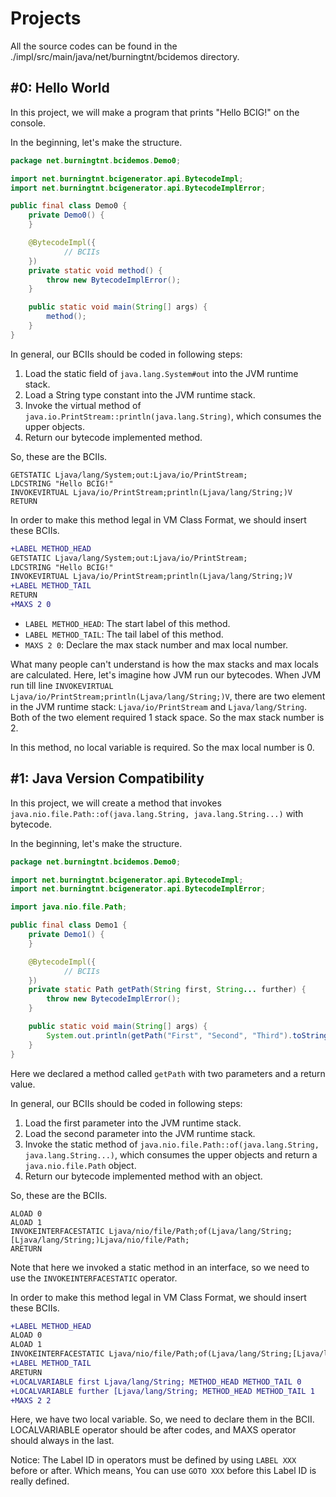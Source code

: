 # Projects
All the source codes can be found in the ./impl/src/main/java/net/burningtnt/bcidemos directory.

## #0: Hello World
In this project, we will make a program that prints "Hello BCIG!" on the console.

In the beginning, let's make the structure.

```java
package net.burningtnt.bcidemos.Demo0;

import net.burningtnt.bcigenerator.api.BytecodeImpl;
import net.burningtnt.bcigenerator.api.BytecodeImplError;

public final class Demo0 {
    private Demo0() {
    }

    @BytecodeImpl({
            // BCIIs
    })
    private static void method() {
        throw new BytecodeImplError();
    }

    public static void main(String[] args) {
        method();
    }
}
```

In general, our BCIIs should be coded in following steps:
1. Load the static field of `java.lang.System#out` into the JVM runtime stack.
2. Load a String type constant into the JVM runtime stack.
3. Invoke the virtual method of `java.io.PrintStream::println(java.lang.String)`, which consumes the upper objects.
4. Return our bytecode implemented method.

So, these are the BCIIs.
```BCII
GETSTATIC Ljava/lang/System;out:Ljava/io/PrintStream;
LDCSTRING "Hello BCIG!"
INVOKEVIRTUAL Ljava/io/PrintStream;println(Ljava/lang/String;)V
RETURN
```

In order to make this method legal in VM Class Format, we should insert these BCIIs.
```diff
+LABEL METHOD_HEAD
GETSTATIC Ljava/lang/System;out:Ljava/io/PrintStream;
LDCSTRING "Hello BCIG!"
INVOKEVIRTUAL Ljava/io/PrintStream;println(Ljava/lang/String;)V
+LABEL METHOD_TAIL
RETURN
+MAXS 2 0 
```
- `LABEL METHOD_HEAD`: The start label of this method.
- `LABEL METHOD_TAIL`: The tail label of this method.
- `MAXS 2 0`: Declare the max stack number and max local number.

What many people can't understand is how the max stacks and max locals are calculated.
Here, let's imagine how JVM run our bytecodes. When JVM run till line `INVOKEVIRTUAL Ljava/io/PrintStream;println(Ljava/lang/String;)V`, 
there are two element in the JVM runtime stack: `Ljava/io/PrintStream` and `Ljava/lang/String`. Both of the two element required 1 stack space.
So the max stack number is 2.

In this method, no local variable is required. So the max local number is 0.

## #1: Java Version Compatibility
In this project, we will create a method that invokes `java.nio.file.Path::of(java.lang.String, java.lang.String...)` with bytecode.

In the beginning, let's make the structure.

```java
package net.burningtnt.bcidemos.Demo0;

import net.burningtnt.bcigenerator.api.BytecodeImpl;
import net.burningtnt.bcigenerator.api.BytecodeImplError;

import java.nio.file.Path;

public final class Demo1 {
    private Demo1() {
    }

    @BytecodeImpl({
            // BCIIs
    })
    private static Path getPath(String first, String... further) {
        throw new BytecodeImplError();
    }

    public static void main(String[] args) {
        System.out.println(getPath("First", "Second", "Third").toString());
    }
}
```

Here we declared a method called `getPath` with two parameters and a return value.

In general, our BCIIs should be coded in following steps:
1. Load the first parameter into the JVM runtime stack.
2. Load the second parameter into the JVM runtime stack.
3. Invoke the static method of `java.nio.file.Path::of(java.lang.String, java.lang.String...)`, which consumes the upper objects and return a `java.nio.file.Path` object.
4. Return our bytecode implemented method with an object.

So, these are the BCIIs.
```BCII
ALOAD 0
ALOAD 1
INVOKEINTERFACESTATIC Ljava/nio/file/Path;of(Ljava/lang/String;[Ljava/lang/String;)Ljava/nio/file/Path;
ARETURN
```
Note that here we invoked a static method in an interface, so we need to use the `INVOKEINTERFACESTATIC` operator.

In order to make this method legal in VM Class Format, we should insert these BCIIs.
```diff
+LABEL METHOD_HEAD
ALOAD 0
ALOAD 1
INVOKEINTERFACESTATIC Ljava/nio/file/Path;of(Ljava/lang/String;[Ljava/lang/String;)Ljava/nio/file/Path;
+LABEL METHOD_TAIL
ARETURN
+LOCALVARIABLE first Ljava/lang/String; METHOD_HEAD METHOD_TAIL 0
+LOCALVARIABLE further [Ljava/lang/String; METHOD_HEAD METHOD_TAIL 1
+MAXS 2 2
```

Here, we have two local variable. So, we need to declare them in the BCII.
LOCALVARIABLE operator should be after codes, and MAXS operator should always in the last.

Notice: The Label ID in operators must be defined by using `LABEL XXX` before or after. Which means, You can use `GOTO XXX`
before this Label ID is really defined.